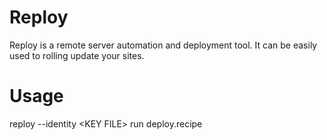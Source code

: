 # Reploy

Reploy is a remote server automation and deployment tool. It can be easily used to rolling update your sites. 

# Usage

reploy --identity &lt;KEY FILE&gt; run deploy.recipe
